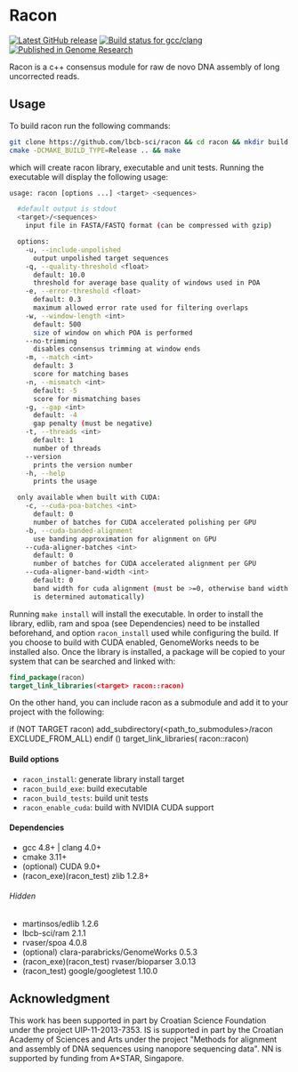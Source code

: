 # Racon

[![Latest GitHub release](https://img.shields.io/github/release/lbcb-sci/racon.svg)](https://github.com/lbcb-sci/racon/releases/latest)
[![Build status for gcc/clang](https://travis-ci.org/lbcb-sci/racon.svg?branch=master)](https://travis-ci.org/lbcb-sci/racon)
[![Published in Genome Research](https://img.shields.io/badge/published%20in-Genome%20Research-blue.svg)](https://doi.org/10.1101/gr.214270.116)

Racon is a c++ consensus module for raw de novo DNA assembly of long uncorrected reads.

## Usage

To build racon run the following commands:
```bash
git clone https://github.com/lbcb-sci/racon && cd racon && mkdir build && cd build
cmake -DCMAKE_BUILD_TYPE=Release .. && make
```

which will create racon library, executable and unit tests. Running the executable will display the following usage:

```bash
usage: racon [options ...] <target> <sequences>

  #default output is stdout
  <target>/<sequences>
    input file in FASTA/FASTQ format (can be compressed with gzip)

  options:
    -u, --include-unpolished
      output unpolished target sequences
    -q, --quality-threshold <float>
      default: 10.0
      threshold for average base quality of windows used in POA
    -e, --error-threshold <float>
      default: 0.3
      maximum allowed error rate used for filtering overlaps
    -w, --window-length <int>
      default: 500
      size of window on which POA is performed
    --no-trimming
      disables consensus trimming at window ends
    -m, --match <int>
      default: 3
      score for matching bases
    -n, --mismatch <int>
      default: -5
      score for mismatching bases
    -g, --gap <int>
      default: -4
      gap penalty (must be negative)
    -t, --threads <int>
      default: 1
      number of threads
    --version
      prints the version number
    -h, --help
      prints the usage

  only available when built with CUDA:
    -c, --cuda-poa-batches <int>
      default: 0
      number of batches for CUDA accelerated polishing per GPU
    -b, --cuda-banded-alignment
      use banding approximation for alignment on GPU
    --cuda-aligner-batches <int>
      default: 0
      number of batches for CUDA accelerated alignment per GPU
    --cuda-aligner-band-width <int>
      default: 0
      band width for cuda alignment (must be >=0, otherwise band width
      is determined automatically)
```

Running `make install` will install the executable. In order to install the library, edlib, ram and spoa (see Dependencies) need to be installed beforehand, and option `racon_install` used while configuring the build. If you choose to build with CUDA enabled, GenomeWorks needs to be installed also. Once the library is installed, a package will be copied to your system that can be searched and linked with:

```cmake
find_package(racon)
target_link_libraries(<target> racon::racon)
```

On the other hand, you can include racon as a submodule and add it to your project with the following:

if (NOT TARGET racon)
  add_subdirectory(<path_to_submodules>/racon EXCLUDE_FROM_ALL)
endif ()
target_link_libraries(<target> racon::racon)

#### Build options
- `racon_install`: generate library install target
- `racon_build_exe`: build executable
- `racon_build_tests`: build unit tests
- `racon_enable_cuda`: build with NVIDIA CUDA support

#### Dependencies
- gcc 4.8+ | clang 4.0+
- cmake 3.11+
- (optional) CUDA 9.0+
- (racon_exe)(racon_test) zlib 1.2.8+

###### Hidden
- martinsos/edlib 1.2.6
- lbcb-sci/ram 2.1.1
- rvaser/spoa 4.0.8
- (optional) clara-parabricks/GenomeWorks 0.5.3
- (racon_exe)(racon_test) rvaser/bioparser 3.0.13
- (racon_test) google/googletest 1.10.0

## Acknowledgment

This work has been supported in part by Croatian Science Foundation under the project UIP-11-2013-7353. IS is supported in part by the Croatian Academy of Sciences and Arts under the project "Methods for alignment and assembly of DNA sequences using nanopore sequencing data". NN is supported by funding from A*STAR, Singapore.
